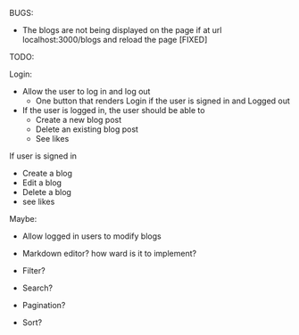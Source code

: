 BUGS:
- The blogs are not being displayed on the page if at url localhost:3000/blogs and reload the page [FIXED]


TODO:

Login:
- Allow the user to log in and log out
    - One button that renders Login if the user is signed in and Logged out
- If the user is logged in, the user should be able to 
    - Create a new blog post
    - Delete an existing blog post 
    - See likes 

If user is signed in
- Create a blog
- Edit a blog
- Delete a blog
- see likes




Maybe:

- Allow logged in users to modify blogs 
- Markdown editor? how ward is it to implement? 


- Filter?
- Search?
- Pagination?
- Sort?

